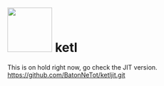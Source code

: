 # <img src="https://github.com/BatonNeTot/ketl_core/blob/main/logo.png?" width="100"/> ketl

This is on hold right now, go check the JIT version.
https://github.com/BatonNeTot/ketljit.git

